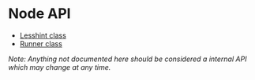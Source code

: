 # Node API

* [Lesshint class](/docs/developer-guide/api/lesshint.md)
* [Runner class](/docs/developer-guide/api/runner.md)

_Note: Anything not documented here should be considered a internal API which may change at any time._
